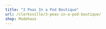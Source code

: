 ```yaml
---
title: "3 Peas In a Pod Boutique"
url: /clarksville/3-peas-in-a-pod-boutique/
shop: Modehaus
---
```

